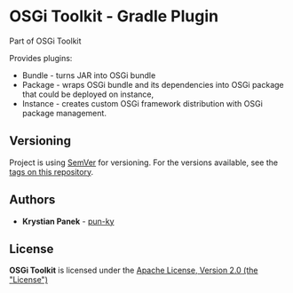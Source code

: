 # OSGi Toolkit - Gradle Plugin

Part of OSGi Toolkit

Provides plugins:

* Bundle - turns JAR into OSGi bundle
* Package - wraps OSGi bundle and its dependencies into OSGi package that could be deployed on instance,
* Instance - creates custom OSGi framework distribution with OSGi package management.

## Versioning

Project is using [SemVer](http://semver.org/) for versioning. For the versions available, see the [tags on this repository](https://github.com/your/project/tags). 

## Authors

* **Krystian Panek** - [pun-ky](https://github.com/pun-ky)

## License

**OSGi Toolkit** is licensed under the [Apache License, Version 2.0 (the "License")](https://www.apache.org/licenses/LICENSE-2.0.txt)
